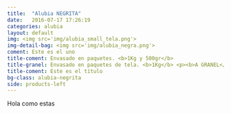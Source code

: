 ```yaml
---
title:  "Alubia NEGRITA"
date:   2016-07-17 17:26:19
categories: alubia
layout: default
img: <img src='img/alubia_small_tela.png'>
img-detail-bag: <img src='img/alubia_negra.png'>
coment: Este es el uno
title-coment: Envasado en paquetes. <b>1Kg y 500gr</b>
title-granel: Envasado en paquetes de tela. <b>1Kg</b> <p><b>A GRANEL</b><br> Envasado en sacos de <b>10Kg, 25Kg y bolsa de 5Kg</b> 
title-coment: Este es el título
bg-class: alubia-negrita 
side: products-left
---
```


Hola como estas
